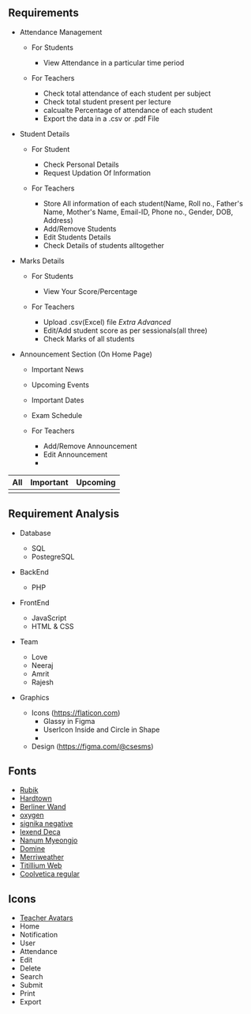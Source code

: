 ## Requirements 
- Attendance Management
    - For Students
        - View Attendance in a particular time period

    - For Teachers
        - Check total attendance of each student per subject
        - Check total student present per lecture
        - calcualte Percentage of attendance of each student
        - Export the data in a .csv or .pdf File

- Student Details
    - For Student
        - Check Personal Details
        - Request Updation Of Information
    
    - For Teachers
        - Store All information of each student(Name, Roll no., Father's Name, Mother's Name, Email-ID, Phone no., Gender, DOB, Address)
        - Add/Remove Students
        - Edit Students Details
        - Check Details of students alltogether

- Marks Details
    - For Students
        - View Your Score/Percentage
    
    - For Teachers
        - Upload .csv(Excel) file  _Extra Advanced_
        - Edit/Add student score as per sessionals(all three)
        - Check Marks of all students

- Announcement Section (On Home Page)
    - Important News
    - Upcoming Events
    - Important Dates
    - Exam Schedule
    
    - For Teachers
        - Add/Remove Announcement
        - Edit Announcement
        -
| **All** | Important  | Upcoming |
| --- | --- | --- | 
|      |

## Requirement Analysis
- Database
    - SQL
    - PostegreSQL

- BackEnd
    - PHP

- FrontEnd
    - JavaScript
    - HTML & CSS

- Team
    - Love 
    - Neeraj 
    - Amrit 
    - Rajesh 

- Graphics
    - Icons (https://flaticon.com)
        - Glassy in Figma
        - UserIcon Inside and Circle in Shape 
        - 
    - Design (https://figma.com/@csesms)



## Fonts
- [Rubik](https://fonts.google.com/specimen/Rubik+80s+Fade)
- [Hardtown](https://www.dafont.com/hardtown.font)
- [Berliner Wand](https://www.dafont.com/berliner-wand.font)
- [oxygen](https://fonts.google.com/specimen/Oxygen)
- [signika negative](https://fonts.google.com/specimen/Signika+Negative)
- [lexend Deca](https://fonts.google.com/specimen/Lexend+Deca)
- [Nanum Myeongjo](https://fonts.google.com/specimen/Nanum+Myeongjo?preview.size=27)
- [Domine](https://fonts.google.com/specimen/Domine?preview.size=27)
- [Merriweather](https://fonts.google.com/specimen/Domine?preview.size=27)
- [Titillium Web](https://fonts.google.com/specimen/Titillium+Web?query=Accademia+di+Belle+Arti+di+Urbino)
- [Coolvetica regular](https://www.1001fonts.com/coolvetica-font.html)


## Icons
- [Teacher Avatars](https://www.flaticon.com/packs/teachers-avatars-10)
- Home
- Notification
- User
- Attendance
- Edit
- Delete
- Search
- Submit
- Print
- Export
